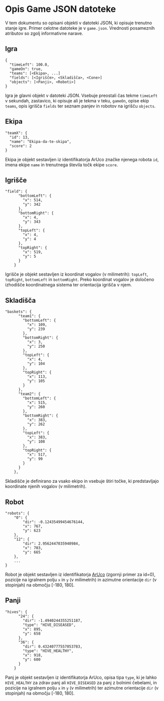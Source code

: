 Opis Game JSON datoteke
=====================

V tem dokumentu so opisani objekti v datoteki JSON, ki opisuje trenutno stanje igre. Primer celotne datoteke je v `game.json`. Vrednosti posameznih atributov so zgolj informativne narave.

Igra
----
```
{
  "timeLeft": 100.0,
  "gameOn": true,
  "teams": [<Ekipa>, ...]
  "fields": [<Igrišče>, <Skladišča>, <Cone>]
  "objects": [<Panji>, <Roboti>]
}
```

Igra je glavni objekt v datoteki JSON. Vsebuje preostali čas tekme `timeLeft` v sekundah, zastavico, ki opisuje ali je tekma v teku, `gameOn`, opise ekip `teams`, opis igrišča `fields` ter seznam panjev in robotov na igrišču `objects`.

Ekipa
-----
```
"teamX": {
  "id": 13,
  "name": "Ekipa-da-te-skipa",
  "score": 2
}
```

Ekipa je objekt sestavljen iz identifikatorja ArUco značke njenega robota `id`, imena ekipe `name` in trenutnega števila točk ekipe `score`.

Igrišče
-------------
```
"field": {
      "bottomLeft": {
        "x": 514,
        "y": 342
      },
      "bottomRight": {
        "x": 4,
        "y": 343
      },
      "topLeft": {
        "x": 4,
        "y": 4
      },
      "topRight": {
        "x": 519,
        "y": 5
      }
    }
```

Igrišče je objekt sestavljen iz koordinat vogalov (v milimetrih): `topLeft`, `topRight`, `bottomLeft` in `bottomRight`. Preko koordinat vogalov je določeno izhodišče koordinatnega sistema ter orientacija igrišča v njem.

Skladišča
------
```
"baskets": {
      "team1": {
        "bottomLeft": {
          "x": 109,
          "y": 239
        },
        "bottomRight": {
          "x": 3,
          "y": 250
        },
        "topLeft": {
          "x": 4,
          "y": 104
        },
        "topRight": {
          "x": 113,
          "y": 105
        }
      },
      "team2": {
        "bottomLeft": {
          "x": 515,
          "y": 260
        },
        "bottomRight": {
          "x": 383,
          "y": 262
        },
        "topLeft": {
          "x": 383,
          "y": 108
        },
        "topRight": {
          "x": 517,
          "y": 99
        }
      }
    },
```
Skladišče je definirano za vsako ekipo in vsebuje štiri točke, ki predstavljajo koordinate njenih vogalov (v milimetrih).

Robot
-----
```
"robots": {
    "0": {
        "dir": -0.12435499454676144,
        "x": 767,
        "y": 623
    },
    "12": {
        "dir": 2.9562447035940984,
        "x": 703,
        "y": 665
    },
    ...
}
```

Robot je objekt sestavljen iz identifikatorja [ArUco](https://www.uco.es/investiga/grupos/ava/node/26) (zgornji primer za id=0), pozicije na igralnem polju `x` in `y` (v milimetrih) in azimutne orientacije `dir` (v stopinjah) na območju [-180, 180].

Panji
-------
```
"hives": {
      "24": {
        "dir": -1.4940244355251187,
        "type": "HIVE_DISEASED",
        "x": 895,
        "y": 658
      },
      "36": {
        "dir": 0.43240777557053783,
        "type": "HIVE_HEALTHY",
        "x": 918,
        "y": 600
      }
    }
```

Panj je objekt sestavljen iz identifikatorja ArUco, opisa tipa `type`, ki je lahko `HIVE_HEALTHY` za zdrav panj ali `HIVE_DISEASED` za panj z bolnimi čebelami, in pozicije na igralnem polju `x` in `y` (v milimetrih) ter azimutne orientacije `dir` (v stopinjah) na območju [-180, 180].
